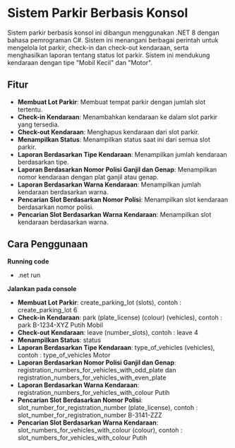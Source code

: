 # Sistem Parkir Berbasis Konsol

Sistem parkir berbasis konsol ini dibangun menggunakan .NET 8 dengan bahasa pemrograman C#. Sistem ini menangani berbagai perintah untuk mengelola lot parkir, check-in dan check-out kendaraan, serta menghasilkan laporan tentang status lot parkir. Sistem ini mendukung kendaraan dengan tipe "Mobil Kecil" dan "Motor".

## Fitur

- **Membuat Lot Parkir**: Membuat tempat parkir dengan jumlah slot tertentu.
- **Check-in Kendaraan**: Menambahkan kendaraan ke dalam slot parkir yang tersedia.
- **Check-out Kendaraan**: Menghapus kendaraan dari slot parkir.
- **Menampilkan Status**: Menampilkan status saat ini dari semua slot parkir.
- **Laporan Berdasarkan Tipe Kendaraan**: Menampilkan jumlah kendaraan berdasarkan tipe.
- **Laporan Berdasarkan Nomor Polisi Ganjil dan Genap**: Menampilkan nomor kendaraan dengan plat ganjil atau genap.
- **Laporan Berdasarkan Warna Kendaraan**: Menampilkan jumlah kendaraan berdasarkan warna.
- **Pencarian Slot Berdasarkan Nomor Polisi**: Menampilkan slot kendaraan berdasarkan nomor polisi.
- **Pencarian Slot Berdasarkan Warna Kendaraan**: Menampilkan slot kendaraan berdasarkan warna.

## Cara Penggunaan

**Running code**
- .net run
  
**Jalankan pada console**
- **Membuat Lot Parkir**: create_parking_lot (slots), contoh : create_parking_lot 6
- **Check-in Kendaraan**: park (plate_license) (colour) (vehicles), contoh : park B-1234-XYZ Putih Mobil
- **Check-out Kendaraan**: leave (number_slots), contoh : leave 4
- **Menampilkan Status**: status
- **Laporan Berdasarkan Tipe Kendaraan**: type_of_vehicles (vehicles), contoh : type_of_vehicles Motor
- **Laporan Berdasarkan Nomor Polisi Ganjil dan Genap**: registration_numbers_for_vehicles_with_odd_plate dan registration_numbers_for_vehicles_with_even_plate
- **Laporan Berdasarkan Warna Kendaraan**: registration_numbers_for_vehicles_with_colour Putih
- **Pencarian Slot Berdasarkan Nomor Polisi**: slot_number_for_registration_number (plate_license), contoh : slot_number_for_registration_number B-3141-ZZZ
- **Pencarian Slot Berdasarkan Warna Kendaraan**: slot_numbers_for_vehicles_with_colour (colour), contoh : slot_numbers_for_vehicles_with_colour Putih
